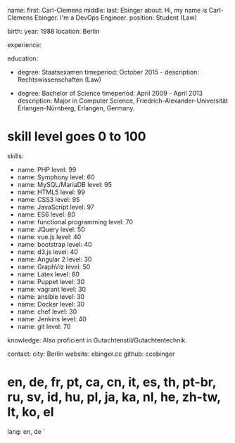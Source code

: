 name:
  first: Carl-Clemens
  middle:
  last: Ebinger 
about: Hi, my name is Carl-Clemens Ebinger. I'm a DevOps Engineer. 
position: Student (Law)

birth:
  year: 1988
  location: Berlin

experience:

education:
- degree: Staatsexamen
  timeperiod: October 2015 - 
  description: Rechtswissenschaften (Law)

- degree: Bachelor of Science
  timeperiod: April 2009 - April 2013
  description: Major in Computer Science, Friedrich-Alexander-Universität Erlangen-Nürnberg, Erlangen, Germany.

# skill level goes 0 to 100
skills:
- name: PHP
  level: 99
- name: Symphony
  level: 60
- name: MySQL/MariaDB
  level: 95
- name: HTML5
  level: 99
- name: CSS3
  level: 95
- name: JavaScript
  level: 97
- name: ES6
  level: 80
- name: functional programming
  level: 70
- name: JQuery
  level: 50 
- name: vue.js
  level: 40
- name: bootstrap
  level: 40
- name: d3.js 
  level: 40
- name: Angular 2
  level: 30
- name: GraphViz
  level: 50
- name: Latex
  level: 80 
- name: Puppet
  level: 30
- name: vagrant
  level: 30
- name: ansible
  level: 30
- name: Docker
  level: 30
- name: chef
  level: 30
- name: Jenkins
  level: 40
- name: git
  level: 70
 
knowledge: Also proficient in Gutachtenstil/Gutachtentechnik.   

contact:
  city: Berlin
  website: ebinger.cc
  github: ccebinger
# en, de, fr, pt, ca, cn, it, es, th, pt-br, ru, sv, id, hu, pl, ja, ka, nl, he, zh-tw, lt, ko, el
  lang: en, de
`
